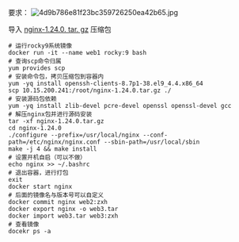 要求：
![4d9b786e81f23bc359726250ea42b65.jpg](https://gitee.com/zhaojiedong/img/raw/master/4d9b786e81f23bc359726250ea42b65.jpg)

导入 [nginx-1.24.0. tar. gz](https://gitee.com/zhaojiedong/work/raw/master/%E6%96%87%E4%BB%B6/nginx-1.24.0.tar.gz) 压缩包

```shell
# 运行rocky9系统镜像
docker run -it --name web1 rocky:9 bash
# 查询scp命令归属
yum provides scp
# 安装命令包，拷贝压缩包到容器内
yum -yq install openssh-clients-8.7p1-38.el9_4.4.x86_64
scp 10.15.200.241:/root/nginx-1.24.0.tar.gz ./
# 安装源码包依赖
yum -yq install zlib-devel pcre-devel openssl openssl-devel gcc
# 解压nginx包并进行源码安装
tar -xf nginx-1.24.0.tar.gz
cd nginx-1.24.0
./configure --prefix=/usr/local/nginx --conf-path=/etc/nginx/nginx.conf --sbin-path=/usr/local/sbin
make -j 4 && make install
# 设置开机自启（可以不做）
echo nginx >> ~/.bashrc
# 退出容器，进行打包
exit
docker start nginx
# 后面的镜像名与版本号可以自定义
docker commit nginx web2:zxh
docker export nginx -o web3.tar
docker import web3.tar web3:zxh
# 查看镜像
docekr ps -a
```
